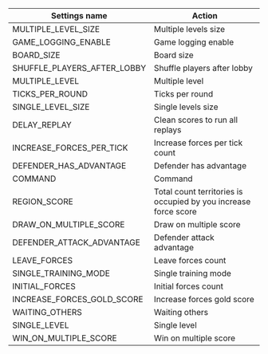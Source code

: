 | Settings name | Action |
|---------------|--------|
| MULTIPLE_LEVEL_SIZE | Multiple levels size |
| GAME_LOGGING_ENABLE | Game logging enable |
| BOARD_SIZE | Board size |
| SHUFFLE_PLAYERS_AFTER_LOBBY | Shuffle players after lobby |
| MULTIPLE_LEVEL | Multiple level |
| TICKS_PER_ROUND | Ticks per round |
| SINGLE_LEVEL_SIZE | Single levels size |
| DELAY_REPLAY | Clean scores to run all replays |
| INCREASE_FORCES_PER_TICK | Increase forces per tick count |
| DEFENDER_HAS_ADVANTAGE | Defender has advantage |
| COMMAND | Command |
| REGION_SCORE | Total count territories is occupied by you increase force score |
| DRAW_ON_MULTIPLE_SCORE | Draw on multiple score |
| DEFENDER_ATTACK_ADVANTAGE | Defender attack advantage |
| LEAVE_FORCES | Leave forces count |
| SINGLE_TRAINING_MODE | Single training mode |
| INITIAL_FORCES | Initial forces count |
| INCREASE_FORCES_GOLD_SCORE | Increase forces gold score |
| WAITING_OTHERS | Waiting others |
| SINGLE_LEVEL | Single level |
| WIN_ON_MULTIPLE_SCORE | Win on multiple score |
